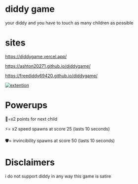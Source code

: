 # diddy game
your diddy and you have to touch as many children as possible

# sites
https://diddygame.vercel.app/

https://ashton20271.github.io/diddygame/

https://freediddy69420.github.io/diddygame/

[![extention](https://img.shields.io/github/downloads/Ashton20271/ep-not-focused-on-window-bypass/total.svg)](https://github.com/Ashton20271/diddygame/releases/latest)
# Powerups
🍼=x2 points for next child

⚡= x2 speed spawns at score 25 (lasts 10 seconds)

🛡️= invincibility spawns at score 50 (lasts 10 seconds)

# Disclaimers 
i do not support diddy in any way this game is satire
